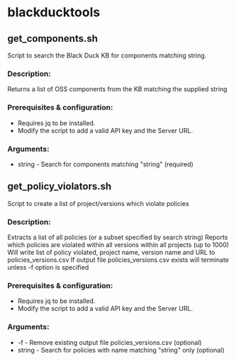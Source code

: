 # blackducktools
## get_components.sh

Script to search the Black Duck KB for components matching string. 

### Description:

Returns a list of OSS components from the KB matching the supplied string

### Prerequisites & configuration:

* Requires jq to be installed.
* Modify the script to add a valid API key and the Server URL.

### Arguments:
 
* string	- Search for components matching "string" (required)

## get_policy_violators.sh

Script to create a list of project/versions which violate policies

### Description:

Extracts a list of all policies (or a subset specified by search string)
Reports which policies are violated within all versions within all projects (up to 1000)
Will write list of policy violated, project name, version name and URL to policies_versions.csv
If output file policies_versions.csv exists will terminate unless -f option is specified

### Prerequisites & configuration:

* Requires jq to be installed.
* Modify the script to add a valid API key and the Server URL.

### Arguments:

* -f		-	Remove existing output file policies_versions.csv (optional)
* string	-	Search for policies with name matching "string" only (optional)
